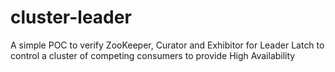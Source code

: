 # cluster-leader
A simple POC to verify ZooKeeper, Curator and Exhibitor for Leader Latch to control a cluster of competing consumers to provide High Availability
